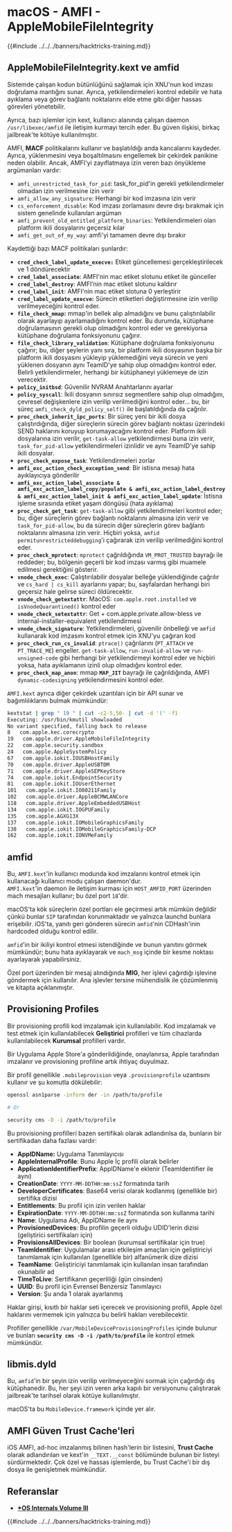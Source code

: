 # macOS - AMFI - AppleMobileFileIntegrity

{{#include ../../../banners/hacktricks-training.md}}

## AppleMobileFileIntegrity.kext ve amfid

Sistemde çalışan kodun bütünlüğünü sağlamak için XNU'nun kod imzası doğrulama mantığını sunar. Ayrıca, yetkilendirmeleri kontrol edebilir ve hata ayıklama veya görev bağlantı noktalarını elde etme gibi diğer hassas görevleri yönetebilir.

Ayrıca, bazı işlemler için kext, kullanıcı alanında çalışan daemon `/usr/libexec/amfid` ile iletişim kurmayı tercih eder. Bu güven ilişkisi, birkaç jailbreak'te kötüye kullanılmıştır.

AMFI, **MACF** politikalarını kullanır ve başlatıldığı anda kancalarını kaydeder. Ayrıca, yüklenmesini veya boşaltılmasını engellemek bir çekirdek panikine neden olabilir. Ancak, AMFI'yi zayıflatmaya izin veren bazı önyükleme argümanları vardır:

- `amfi_unrestricted_task_for_pid`: task_for_pid'in gerekli yetkilendirmeler olmadan izin verilmesine izin verir
- `amfi_allow_any_signature`: Herhangi bir kod imzasına izin verir
- `cs_enforcement_disable`: Kod imzası zorlamasını devre dışı bırakmak için sistem genelinde kullanılan argüman
- `amfi_prevent_old_entitled_platform_binaries`: Yetkilendirmeleri olan platform ikili dosyalarını geçersiz kılar
- `amfi_get_out_of_my_way`: amfi'yi tamamen devre dışı bırakır

Kaydettiği bazı MACF politikaları şunlardır:

- **`cred_check_label_update_execve:`** Etiket güncellemesi gerçekleştirilecek ve 1 döndürecektir
- **`cred_label_associate`**: AMFI'nin mac etiket slotunu etiket ile günceller
- **`cred_label_destroy`**: AMFI’nin mac etiket slotunu kaldırır
- **`cred_label_init`**: AMFI'nin mac etiket slotuna 0 yerleştirir
- **`cred_label_update_execve`:** Sürecin etiketleri değiştirmesine izin verilip verilmeyeceğini kontrol eder.
- **`file_check_mmap`:** mmap'in bellek alıp almadığını ve bunu çalıştırılabilir olarak ayarlayıp ayarlamadığını kontrol eder. Bu durumda, kütüphane doğrulamasının gerekli olup olmadığını kontrol eder ve gerekiyorsa kütüphane doğrulama fonksiyonunu çağırır.
- **`file_check_library_validation`**: Kütüphane doğrulama fonksiyonunu çağırır; bu, diğer şeylerin yanı sıra, bir platform ikili dosyasının başka bir platform ikili dosyasını yükleyip yüklemediğini veya sürecin ve yeni yüklenen dosyanın aynı TeamID'ye sahip olup olmadığını kontrol eder. Belirli yetkilendirmeler, herhangi bir kütüphaneyi yüklemeye de izin verecektir.
- **`policy_initbsd`**: Güvenilir NVRAM Anahtarlarını ayarlar
- **`policy_syscall`**: İkili dosyanın sınırsız segmentlere sahip olup olmadığını, çevresel değişkenlere izin verilip verilmediğini kontrol eder... bu, bir süreç `amfi_check_dyld_policy_self()` ile başlatıldığında da çağrılır.
- **`proc_check_inherit_ipc_ports`**: Bir süreç yeni bir ikili dosya çalıştırdığında, diğer süreçlerin sürecin görev bağlantı noktası üzerindeki SEND haklarını koruyup korumayacağını kontrol eder. Platform ikili dosyalarına izin verilir, `get-task-allow` yetkilendirmesi buna izin verir, `task_for_pid-allow` yetkilendirmeleri izinlidir ve aynı TeamID'ye sahip ikili dosyalar.
- **`proc_check_expose_task`**: Yetkilendirmeleri zorlar
- **`amfi_exc_action_check_exception_send`**: Bir istisna mesajı hata ayıklayıcıya gönderilir
- **`amfi_exc_action_label_associate & amfi_exc_action_label_copy/populate & amfi_exc_action_label_destroy & amfi_exc_action_label_init & amfi_exc_action_label_update`**: İstisna işleme sırasında etiket yaşam döngüsü (hata ayıklama)
- **`proc_check_get_task`**: `get-task-allow` gibi yetkilendirmeleri kontrol eder; bu, diğer süreçlerin görev bağlantı noktalarını almasına izin verir ve `task_for_pid-allow`, bu da sürecin diğer süreçlerin görev bağlantı noktalarını almasına izin verir. Hiçbiri yoksa, `amfid permitunrestricteddebugging`'i çağırarak izin verilip verilmediğini kontrol eder.
- **`proc_check_mprotect`**: `mprotect` çağrıldığında `VM_PROT_TRUSTED` bayrağı ile reddeder; bu, bölgenin geçerli bir kod imzası varmış gibi muamele edilmesi gerektiğini gösterir.
- **`vnode_check_exec`**: Çalıştırılabilir dosyalar belleğe yüklendiğinde çağrılır ve `cs_hard | cs_kill` ayarlarını yapar; bu, sayfalardan herhangi biri geçersiz hale gelirse süreci öldürecektir.
- **`vnode_check_getextattr`**: MacOS: `com.apple.root.installed` ve `isVnodeQuarantined()` kontrol eder
- **`vnode_check_setextattr`**: Get + com.apple.private.allow-bless ve internal-installer-equivalent yetkilendirmesi
- &#x20;**`vnode_check_signature`**: Yetkilendirmeleri, güvenilir önbelleği ve `amfid` kullanarak kod imzasını kontrol etmek için XNU'yu çağıran kod
- &#x20;**`proc_check_run_cs_invalid`**: `ptrace()` çağrılarını (`PT_ATTACH` ve `PT_TRACE_ME`) engeller. `get-task-allow`, `run-invalid-allow` ve `run-unsigned-code` gibi herhangi bir yetkilendirmeyi kontrol eder ve hiçbiri yoksa, hata ayıklamanın izinli olup olmadığını kontrol eder.
- **`proc_check_map_anon`**: mmap **`MAP_JIT`** bayrağı ile çağrıldığında, AMFI `dynamic-codesigning` yetkilendirmesini kontrol eder.

`AMFI.kext` ayrıca diğer çekirdek uzantıları için bir API sunar ve bağımlılıklarını bulmak mümkündür:
```bash
kextstat | grep " 19 " | cut -c2-5,50- | cut -d '(' -f1
Executing: /usr/bin/kmutil showloaded
No variant specified, falling back to release
8   com.apple.kec.corecrypto
19   com.apple.driver.AppleMobileFileIntegrity
22   com.apple.security.sandbox
24   com.apple.AppleSystemPolicy
67   com.apple.iokit.IOUSBHostFamily
70   com.apple.driver.AppleUSBTDM
71   com.apple.driver.AppleSEPKeyStore
74   com.apple.iokit.EndpointSecurity
81   com.apple.iokit.IOUserEthernet
101   com.apple.iokit.IO80211Family
102   com.apple.driver.AppleBCMWLANCore
118   com.apple.driver.AppleEmbeddedUSBHost
134   com.apple.iokit.IOGPUFamily
135   com.apple.AGXG13X
137   com.apple.iokit.IOMobileGraphicsFamily
138   com.apple.iokit.IOMobileGraphicsFamily-DCP
162   com.apple.iokit.IONVMeFamily
```
## amfid

Bu, `AMFI.kext`'in kullanıcı modunda kod imzalarını kontrol etmek için kullanacağı kullanıcı modu çalışan daemon'dur.\
`AMFI.kext`'in daemon ile iletişim kurması için `HOST_AMFID_PORT` üzerinden mach mesajları kullanır; bu özel port `18`'dir.

macOS'ta kök süreçlerin özel portları ele geçirmesi artık mümkün değildir çünkü bunlar `SIP` tarafından korunmaktadır ve yalnızca launchd bunlara erişebilir. iOS'ta, yanıtı geri gönderen sürecin `amfid`'nin CDHash'inin hardcoded olduğu kontrol edilir.

`amfid`'in bir ikiliyi kontrol etmesi istendiğinde ve bunun yanıtını görmek mümkündür; bunu hata ayıklayarak ve `mach_msg` içinde bir kesme noktası ayarlayarak yapabilirsiniz.

Özel port üzerinden bir mesaj alındığında **MIG**, her işlevi çağırdığı işlevine göndermek için kullanılır. Ana işlevler tersine mühendislik ile çözümlenmiş ve kitapta açıklanmıştır.

## Provisioning Profiles

Bir provisioning profili kod imzalamak için kullanılabilir. Kod imzalamak ve test etmek için kullanılabilecek **Geliştirici** profilleri ve tüm cihazlarda kullanılabilecek **Kurumsal** profilleri vardır.

Bir Uygulama Apple Store'a gönderildiğinde, onaylanırsa, Apple tarafından imzalanır ve provisioning profiline artık ihtiyaç duyulmaz.

Bir profil genellikle `.mobileprovision` veya `.provisionprofile` uzantısını kullanır ve şu komutla dökülebilir:
```bash
openssl asn1parse -inform der -in /path/to/profile

# Or

security cms -D -i /path/to/profile
```
Bu provisioning profilleri bazen sertifikalı olarak adlandırılsa da, bunların bir sertifikadan daha fazlası vardır:

- **AppIDName:** Uygulama Tanımlayıcısı
- **AppleInternalProfile**: Bunu Apple İç profili olarak belirler
- **ApplicationIdentifierPrefix**: AppIDName'e eklenir (TeamIdentifier ile aynı)
- **CreationDate**: `YYYY-MM-DDTHH:mm:ssZ` formatında tarih
- **DeveloperCertificates**: Base64 verisi olarak kodlanmış (genellikle bir) sertifika dizisi
- **Entitlements**: Bu profil için izin verilen haklar
- **ExpirationDate**: `YYYY-MM-DDTHH:mm:ssZ` formatında son kullanma tarihi
- **Name**: Uygulama Adı, AppIDName ile aynı
- **ProvisionedDevices**: Bu profilin geçerli olduğu UDID'lerin dizisi (geliştirici sertifikaları için)
- **ProvisionsAllDevices**: Bir boolean (kurumsal sertifikalar için true)
- **TeamIdentifier**: Uygulamalar arası etkileşim amaçları için geliştiriciyi tanımlamak için kullanılan (genellikle bir) alfanümerik dize dizisi
- **TeamName**: Geliştiriciyi tanımlamak için kullanılan insan tarafından okunabilir ad
- **TimeToLive**: Sertifikanın geçerliliği (gün cinsinden)
- **UUID**: Bu profil için Evrensel Benzersiz Tanımlayıcı
- **Version**: Şu anda 1 olarak ayarlanmış

Haklar girişi, kısıtlı bir haklar seti içerecek ve provisioning profili, Apple özel haklarını vermemek için yalnızca bu belirli hakları verebilecektir.

Profiller genellikle `/var/MobileDeviceProvisioningProfiles` içinde bulunur ve bunları **`security cms -D -i /path/to/profile`** ile kontrol etmek mümkündür.

## **libmis.dyld**

Bu, `amfid`'in bir şeyin izin verilip verilmeyeceğini sormak için çağırdığı dış kütüphanedir. Bu, her şeyi izin veren arka kapılı bir versiyonunu çalıştırarak jailbreak'te tarihsel olarak kötüye kullanılmıştır.

macOS'ta bu `MobileDevice.framework` içinde yer alır.

## AMFI Güven Trust Cache'leri

iOS AMFI, ad-hoc imzalanmış bilinen hash'lerin bir listesini, **Trust Cache** olarak adlandırılan ve kext'in `__TEXT.__const` bölümünde bulunan bir listeyi sürdürmektedir. Çok özel ve hassas işlemlerde, bu Trust Cache'i bir dış dosya ile genişletmek mümkündür.

## Referanslar

- [**\*OS Internals Volume III**](https://newosxbook.com/home.html)

{{#include ../../../banners/hacktricks-training.md}}
